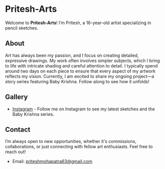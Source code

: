 # Pritesh-Arts

Welcome to **Pritesh-Arts**! I’m Pritesh, a 16-year-old artist specializing in pencil sketches.

## About

Art has always been my passion, and I focus on creating detailed, expressive drawings. My work often involves simpler subjects, which I bring to life with intricate shading and careful attention to detail. I typically spend around two days on each piece to ensure that every aspect of my artwork reflects my vision. Currently, I am excited to share my ongoing project—a story series featuring Baby Krishna. Follow along to see how it unfolds!

## Gallery

- [Instagram](https://www.instagram.com/_pritesh.arts_) - Follow me on Instagram to see my latest sketches and the Baby Krishna series.

## Contact

I’m always open to new opportunities, whether it's commissions, collaborations, or just connecting with fellow art enthusiasts. Feel free to reach out!

- Email: priteshmohapatra63@gmail.com

